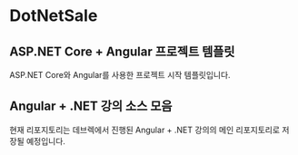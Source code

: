 # DotNetSale

## ASP.NET Core + Angular 프로젝트 템플릿

ASP.NET Core와 Angular를 사용한 프로젝트 시작 템플릿입니다.


## Angular + .NET 강의 소스 모음

현재 리포지토리는 데브렉에서 진행된 Angular + .NET 강의의 메인 리포지토리로 저장될 예정입니다.


